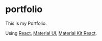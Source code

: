 # portfolio
This is my Portfolio.

Using [React](https://reactjs.org/), [Material UI](https://material-ui.com/), [Material Kit React](https://www.creative-tim.com/product/material-kit-react).
